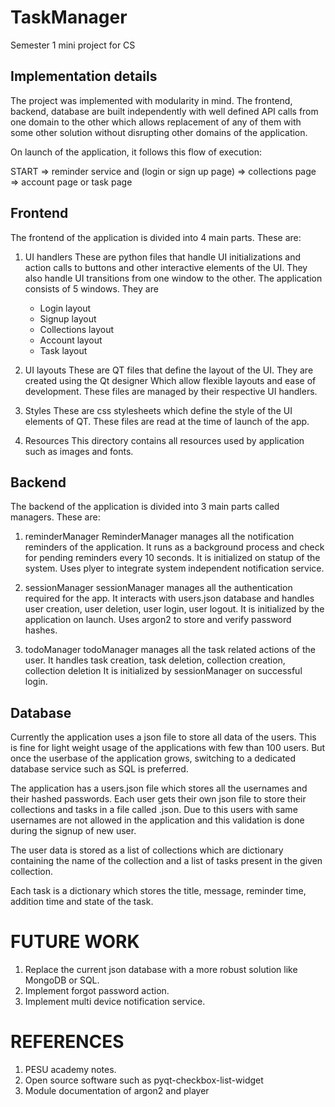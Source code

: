 # TaskManager
Semester 1 mini project for CS

## Implementation details

The project was implemented with modularity in mind. The frontend, backend, database are built independently
with well defined API calls from one domain to the other which allows replacement of any of them with
some other solution without disrupting other domains of the application.

On launch of the application, it follows this flow of execution:

START => reminder service and (login or sign up page) => collections page => account page or task page

## Frontend

The frontend of the application is divided into 4 main parts. These are:

1. UI handlers
    These are python files that handle UI initializations and action calls to buttons and
    other interactive elements of the  UI. They also handle UI transitions from one window to the
    other. The application consists of 5 windows. They are
    - Login layout
    - Signup layout
    - Collections layout
    - Account layout
    - Task layout

2. UI layouts
    These are QT files that define the layout of the UI. They are created using the Qt designer
    Which allow flexible layouts and ease of development. These files are managed by their
    respective UI handlers.

3. Styles
    These are css stylesheets which define the style of the UI elements of QT. These files are
    read at the time of launch of the app.

4. Resources
    This directory contains all resources used by application such as images and fonts.

## Backend

The backend of the application is divided into 3 main parts called managers. These are:

1. reminderManager
    ReminderManager manages all the notification reminders of the application. It runs as a
    background process and check for pending reminders every 10 seconds. It is initialized on statup
    of the system. Uses plyer to integrate system independent notification service.

2. sessionManager
    sessionManager manages all the authentication required for the app. It interacts with users.json
    database and handles user creation, user deletion, user login, user logout. It is initialized by
    the application on launch. Uses argon2 to store and verify password hashes.

3. todoManager
    todoManager manages all the task related actions of the user. It handles task creation, task deletion,
    collection creation, collection deletion It is initialized by sessionManager on successful login.

## Database

Currently the application uses a json file to store all data of the users. This is fine for light
weight usage of the applications with few than 100 users. But once the userbase of the application
grows, switching to a dedicated database service such as SQL is preferred.

The application has a users.json file which stores all the usernames and their hashed passwords.
Each user gets their own json file to store their collections and tasks in a file called <username>.json.
Due to this users with same usernames are not allowed in the application and this validation is done
during the signup of new user.

The user data is stored as a list of collections which are dictionary containing the name of the
collection and a list of tasks present in the given collection.

Each task is a dictionary which stores the title, message, reminder time, addition time and state
of the task.

FUTURE WORK
===========

1. Replace the current json database with a more robust solution like MongoDB or SQL.
2. Implement forgot password action.
3. Implement multi device notification service.

REFERENCES
==========

1. PESU academy notes.
2. Open source software such as pyqt-checkbox-list-widget
3. Module documentation of argon2 and player
